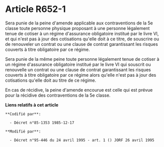 # Article R652-1

Sera punie de la peine d'amende applicable aux contraventions de la 5e classe toute personne physique proposant à une
personne légalement tenue de cotiser à un régime d'assurance obligatoire institué par le livre VI, et qui n'est pas à jour
des cotisations qu'elle doit à ce titre, de souscrire ou de renouveler un contrat ou une clause de contrat garantissant les
risques couverts à titre obligatoire par ce régime.

Sera punie de la même peine toute personne légalement tenue de cotiser à un régime d'assurance obligatoire institué par le
livre VI qui souscrit ou renouvelle un contrat ou une clause de contrat garantissant les risques couverts à titre obligatoire
par ce régime alors qu'elle n'est pas à jour des cotisations qu'elle doit au titre de ce régime.

En cas de récidive, la peine d'amende encourue est celle qui est prévue pour la récidive des contraventions de la 5e classe.

**Liens relatifs à cet article**

	**Codifié par**:

	  - Décret n°85-1353 1985-12-17

	**Modifié par**:

	  - Décret n°95-446 du 24 avril 1995 - art. 1 () JORF 26 avril 1995
